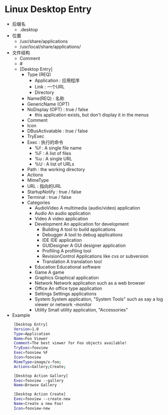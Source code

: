 # Linux Desktop Entry
- 后缀名
    - .desktop
- 位置
    - /usr/share/applications
    - /usr/local/share/applications/
- 文件结构
    - Comment
    -  \#
    - [Desktop Entry]
        - Type (REQ)
            - Application : 应用程序
            - Link : 一个URL
            - Directory
        - Name(REQ) : 名称
        - GenericName (OPT)
        - NoDisplay (OPT) : true / false
            - this application exists, but don't display it in the menus
        - Comment
        - Icon
        - DBusActivatable : true / false
        - TryExec
        - Exec : 执行的命令
            - %f : A single file name
            - %F : A list of files
            - %u : A single URL
            - %U : 	A list of URLs
        - Path : the working directory
        - Actions
        - MimeType
        - URL : 指向的URL
        - StartupNotify : true / false
        - Terminal : true / false
        - Categories
            - AudioVideo	A multimedia (audio/video) application	 
            - Audio	An audio application
            - Video	A video application
            - Development	An application for development
                - Building	A tool to build applications
                - Debugger	A tool to debug applications
                - IDE	IDE application
                - GUIDesigner	A GUI designer application
                - Profiling	A profiling tool
                - RevisionControl	Applications like cvs or subversion
                - Translation	A translation tool
            - Education	Educational software	 
            - Game	A game	 
            - Graphics	Graphical application	 
            - Network	Network application such as a web browser	 
            - Office	An office type application	 
            - Settings	Settings applications
            - System	System application, "System Tools" such as say a log viewer or network          -monitor	 
            - Utility	Small utility application, "Accessories"
- Example
```bash
    [Desktop Entry]
    Version=1.0
    Type=Application
    Name=Foo Viewer
    Comment=The best viewer for Foo objects available!
    TryExec=fooview
    Exec=fooview %F
    Icon=fooview
    MimeType=image/x-foo;
    Actions=Gallery;Create;

    [Desktop Action Gallery]
    Exec=fooview --gallery
    Name=Browse Gallery

    [Desktop Action Create]
    Exec=fooview --create-new
    Name=Create a new Foo!
    Icon=fooview-new
```